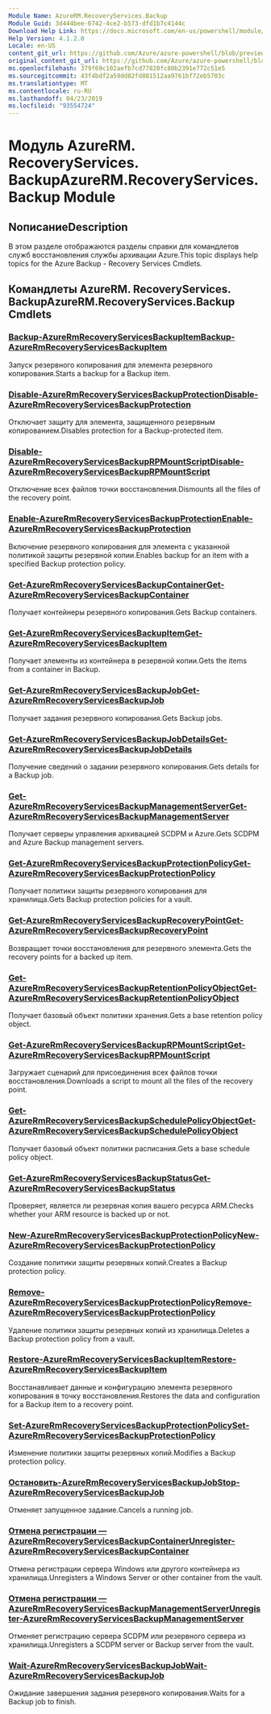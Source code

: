 ```yaml
---
Module Name: AzureRM.RecoveryServices.Backup
Module Guid: 3d444bee-6742-4ce2-b573-dfd1b7c4144c
Download Help Link: https://docs.microsoft.com/en-us/powershell/module/azurerm.recoveryservices.backup
Help Version: 4.1.2.0
Locale: en-US
content_git_url: https://github.com/Azure/azure-powershell/blob/preview/src/ResourceManager/RecoveryServices/Commands.RecoveryServices.Backup/help/AzureRM.RecoveryServices.Backup.md
original_content_git_url: https://github.com/Azure/azure-powershell/blob/preview/src/ResourceManager/RecoveryServices/Commands.RecoveryServices.Backup/help/AzureRM.RecoveryServices.Backup.md
ms.openlocfilehash: 379f69c102aefb7cd77820fc80b2391e772c51e5
ms.sourcegitcommit: 43f4bdf2a59dd82fd881512aa9761bf72eb5703c
ms.translationtype: MT
ms.contentlocale: ru-RU
ms.lasthandoff: 04/23/2019
ms.locfileid: "93554724"
---
```

# <span data-ttu-id="ee7f3-101">Модуль AzureRM. RecoveryServices. Backup</span><span class="sxs-lookup"><span data-stu-id="ee7f3-101">AzureRM.RecoveryServices.Backup Module</span></span>
## <span data-ttu-id="ee7f3-102">Nописание</span><span class="sxs-lookup"><span data-stu-id="ee7f3-102">Description</span></span>
<span data-ttu-id="ee7f3-103">В этом разделе отображаются разделы справки для командлетов служб восстановления службы архивации Azure.</span><span class="sxs-lookup"><span data-stu-id="ee7f3-103">This topic displays help topics for the Azure Backup - Recovery Services Cmdlets.</span></span>

## <span data-ttu-id="ee7f3-104">Командлеты AzureRM. RecoveryServices. Backup</span><span class="sxs-lookup"><span data-stu-id="ee7f3-104">AzureRM.RecoveryServices.Backup Cmdlets</span></span>
### [<span data-ttu-id="ee7f3-105">Backup-AzureRmRecoveryServicesBackupItem</span><span class="sxs-lookup"><span data-stu-id="ee7f3-105">Backup-AzureRmRecoveryServicesBackupItem</span></span>](Backup-AzureRmRecoveryServicesBackupItem.md)
<span data-ttu-id="ee7f3-106">Запуск резервного копирования для элемента резервного копирования.</span><span class="sxs-lookup"><span data-stu-id="ee7f3-106">Starts a backup for a Backup item.</span></span>

### [<span data-ttu-id="ee7f3-107">Disable-AzureRmRecoveryServicesBackupProtection</span><span class="sxs-lookup"><span data-stu-id="ee7f3-107">Disable-AzureRmRecoveryServicesBackupProtection</span></span>](Disable-AzureRmRecoveryServicesBackupProtection.md)
<span data-ttu-id="ee7f3-108">Отключает защиту для элемента, защищенного резервным копированием.</span><span class="sxs-lookup"><span data-stu-id="ee7f3-108">Disables protection for a Backup-protected item.</span></span>

### [<span data-ttu-id="ee7f3-109">Disable-AzureRmRecoveryServicesBackupRPMountScript</span><span class="sxs-lookup"><span data-stu-id="ee7f3-109">Disable-AzureRmRecoveryServicesBackupRPMountScript</span></span>](Disable-AzureRmRecoveryServicesBackupRPMountScript.md)
<span data-ttu-id="ee7f3-110">Отключение всех файлов точки восстановления.</span><span class="sxs-lookup"><span data-stu-id="ee7f3-110">Dismounts all the files of the recovery point.</span></span>

### [<span data-ttu-id="ee7f3-111">Enable-AzureRmRecoveryServicesBackupProtection</span><span class="sxs-lookup"><span data-stu-id="ee7f3-111">Enable-AzureRmRecoveryServicesBackupProtection</span></span>](Enable-AzureRmRecoveryServicesBackupProtection.md)
<span data-ttu-id="ee7f3-112">Включение резервного копирования для элемента с указанной политикой защиты резервной копии.</span><span class="sxs-lookup"><span data-stu-id="ee7f3-112">Enables backup for an item with a specified Backup protection policy.</span></span>

### [<span data-ttu-id="ee7f3-113">Get-AzureRmRecoveryServicesBackupContainer</span><span class="sxs-lookup"><span data-stu-id="ee7f3-113">Get-AzureRmRecoveryServicesBackupContainer</span></span>](Get-AzureRmRecoveryServicesBackupContainer.md)
<span data-ttu-id="ee7f3-114">Получает контейнеры резервного копирования.</span><span class="sxs-lookup"><span data-stu-id="ee7f3-114">Gets Backup containers.</span></span>

### [<span data-ttu-id="ee7f3-115">Get-AzureRmRecoveryServicesBackupItem</span><span class="sxs-lookup"><span data-stu-id="ee7f3-115">Get-AzureRmRecoveryServicesBackupItem</span></span>](Get-AzureRmRecoveryServicesBackupItem.md)
<span data-ttu-id="ee7f3-116">Получает элементы из контейнера в резервной копии.</span><span class="sxs-lookup"><span data-stu-id="ee7f3-116">Gets the items from a container in Backup.</span></span>

### [<span data-ttu-id="ee7f3-117">Get-AzureRmRecoveryServicesBackupJob</span><span class="sxs-lookup"><span data-stu-id="ee7f3-117">Get-AzureRmRecoveryServicesBackupJob</span></span>](Get-AzureRmRecoveryServicesBackupJob.md)
<span data-ttu-id="ee7f3-118">Получает задания резервного копирования.</span><span class="sxs-lookup"><span data-stu-id="ee7f3-118">Gets Backup jobs.</span></span>

### [<span data-ttu-id="ee7f3-119">Get-AzureRmRecoveryServicesBackupJobDetails</span><span class="sxs-lookup"><span data-stu-id="ee7f3-119">Get-AzureRmRecoveryServicesBackupJobDetails</span></span>](Get-AzureRmRecoveryServicesBackupJobDetails.md)
<span data-ttu-id="ee7f3-120">Получение сведений о задании резервного копирования.</span><span class="sxs-lookup"><span data-stu-id="ee7f3-120">Gets details for a Backup job.</span></span>

### [<span data-ttu-id="ee7f3-121">Get-AzureRmRecoveryServicesBackupManagementServer</span><span class="sxs-lookup"><span data-stu-id="ee7f3-121">Get-AzureRmRecoveryServicesBackupManagementServer</span></span>](Get-AzureRmRecoveryServicesBackupManagementServer.md)
<span data-ttu-id="ee7f3-122">Получает серверы управления архивацией SCDPM и Azure.</span><span class="sxs-lookup"><span data-stu-id="ee7f3-122">Gets SCDPM and Azure Backup management servers.</span></span>

### [<span data-ttu-id="ee7f3-123">Get-AzureRmRecoveryServicesBackupProtectionPolicy</span><span class="sxs-lookup"><span data-stu-id="ee7f3-123">Get-AzureRmRecoveryServicesBackupProtectionPolicy</span></span>](Get-AzureRmRecoveryServicesBackupProtectionPolicy.md)
<span data-ttu-id="ee7f3-124">Получает политики защиты резервного копирования для хранилища.</span><span class="sxs-lookup"><span data-stu-id="ee7f3-124">Gets Backup protection policies for a vault.</span></span>

### [<span data-ttu-id="ee7f3-125">Get-AzureRmRecoveryServicesBackupRecoveryPoint</span><span class="sxs-lookup"><span data-stu-id="ee7f3-125">Get-AzureRmRecoveryServicesBackupRecoveryPoint</span></span>](Get-AzureRmRecoveryServicesBackupRecoveryPoint.md)
<span data-ttu-id="ee7f3-126">Возвращает точки восстановления для резервного элемента.</span><span class="sxs-lookup"><span data-stu-id="ee7f3-126">Gets the recovery points for a backed up item.</span></span>

### [<span data-ttu-id="ee7f3-127">Get-AzureRmRecoveryServicesBackupRetentionPolicyObject</span><span class="sxs-lookup"><span data-stu-id="ee7f3-127">Get-AzureRmRecoveryServicesBackupRetentionPolicyObject</span></span>](Get-AzureRmRecoveryServicesBackupRetentionPolicyObject.md)
<span data-ttu-id="ee7f3-128">Получает базовый объект политики хранения.</span><span class="sxs-lookup"><span data-stu-id="ee7f3-128">Gets a base retention policy object.</span></span>

### [<span data-ttu-id="ee7f3-129">Get-AzureRmRecoveryServicesBackupRPMountScript</span><span class="sxs-lookup"><span data-stu-id="ee7f3-129">Get-AzureRmRecoveryServicesBackupRPMountScript</span></span>](Get-AzureRmRecoveryServicesBackupRPMountScript.md)
<span data-ttu-id="ee7f3-130">Загружает сценарий для присоединения всех файлов точки восстановления.</span><span class="sxs-lookup"><span data-stu-id="ee7f3-130">Downloads a script to mount all the files of the recovery point.</span></span>

### [<span data-ttu-id="ee7f3-131">Get-AzureRmRecoveryServicesBackupSchedulePolicyObject</span><span class="sxs-lookup"><span data-stu-id="ee7f3-131">Get-AzureRmRecoveryServicesBackupSchedulePolicyObject</span></span>](Get-AzureRmRecoveryServicesBackupSchedulePolicyObject.md)
<span data-ttu-id="ee7f3-132">Получает базовый объект политики расписания.</span><span class="sxs-lookup"><span data-stu-id="ee7f3-132">Gets a base schedule policy object.</span></span>

### [<span data-ttu-id="ee7f3-133">Get-AzureRmRecoveryServicesBackupStatus</span><span class="sxs-lookup"><span data-stu-id="ee7f3-133">Get-AzureRmRecoveryServicesBackupStatus</span></span>](Get-AzureRmRecoveryServicesBackupStatus.md)
<span data-ttu-id="ee7f3-134">Проверяет, является ли резервная копия вашего ресурса ARM.</span><span class="sxs-lookup"><span data-stu-id="ee7f3-134">Checks whether your ARM resource is backed up or not.</span></span>

### [<span data-ttu-id="ee7f3-135">New-AzureRmRecoveryServicesBackupProtectionPolicy</span><span class="sxs-lookup"><span data-stu-id="ee7f3-135">New-AzureRmRecoveryServicesBackupProtectionPolicy</span></span>](New-AzureRmRecoveryServicesBackupProtectionPolicy.md)
<span data-ttu-id="ee7f3-136">Создание политики защиты резервных копий.</span><span class="sxs-lookup"><span data-stu-id="ee7f3-136">Creates a Backup protection policy.</span></span>

### [<span data-ttu-id="ee7f3-137">Remove-AzureRmRecoveryServicesBackupProtectionPolicy</span><span class="sxs-lookup"><span data-stu-id="ee7f3-137">Remove-AzureRmRecoveryServicesBackupProtectionPolicy</span></span>](Remove-AzureRmRecoveryServicesBackupProtectionPolicy.md)
<span data-ttu-id="ee7f3-138">Удаление политики защиты резервных копий из хранилища.</span><span class="sxs-lookup"><span data-stu-id="ee7f3-138">Deletes a Backup protection policy from a vault.</span></span>

### [<span data-ttu-id="ee7f3-139">Restore-AzureRmRecoveryServicesBackupItem</span><span class="sxs-lookup"><span data-stu-id="ee7f3-139">Restore-AzureRmRecoveryServicesBackupItem</span></span>](Restore-AzureRmRecoveryServicesBackupItem.md)
<span data-ttu-id="ee7f3-140">Восстанавливает данные и конфигурацию элемента резервного копирования в точку восстановления.</span><span class="sxs-lookup"><span data-stu-id="ee7f3-140">Restores the data and configuration for a Backup item to a recovery point.</span></span>

### [<span data-ttu-id="ee7f3-141">Set-AzureRmRecoveryServicesBackupProtectionPolicy</span><span class="sxs-lookup"><span data-stu-id="ee7f3-141">Set-AzureRmRecoveryServicesBackupProtectionPolicy</span></span>](Set-AzureRmRecoveryServicesBackupProtectionPolicy.md)
<span data-ttu-id="ee7f3-142">Изменение политики защиты резервных копий.</span><span class="sxs-lookup"><span data-stu-id="ee7f3-142">Modifies a Backup protection policy.</span></span>

### [<span data-ttu-id="ee7f3-143">Остановить-AzureRmRecoveryServicesBackupJob</span><span class="sxs-lookup"><span data-stu-id="ee7f3-143">Stop-AzureRmRecoveryServicesBackupJob</span></span>](Stop-AzureRmRecoveryServicesBackupJob.md)
<span data-ttu-id="ee7f3-144">Отменяет запущенное задание.</span><span class="sxs-lookup"><span data-stu-id="ee7f3-144">Cancels a running job.</span></span>

### [<span data-ttu-id="ee7f3-145">Отмена регистрации — AzureRmRecoveryServicesBackupContainer</span><span class="sxs-lookup"><span data-stu-id="ee7f3-145">Unregister-AzureRmRecoveryServicesBackupContainer</span></span>](Unregister-AzureRmRecoveryServicesBackupContainer.md)
<span data-ttu-id="ee7f3-146">Отмена регистрации сервера Windows или другого контейнера из хранилища.</span><span class="sxs-lookup"><span data-stu-id="ee7f3-146">Unregisters a Windows Server or other container from the vault.</span></span>

### [<span data-ttu-id="ee7f3-147">Отмена регистрации — AzureRmRecoveryServicesBackupManagementServer</span><span class="sxs-lookup"><span data-stu-id="ee7f3-147">Unregister-AzureRmRecoveryServicesBackupManagementServer</span></span>](Unregister-AzureRmRecoveryServicesBackupManagementServer.md)
<span data-ttu-id="ee7f3-148">Отменяет регистрацию сервера SCDPM или резервного сервера из хранилища.</span><span class="sxs-lookup"><span data-stu-id="ee7f3-148">Unregisters a SCDPM server or Backup server from the vault.</span></span>

### [<span data-ttu-id="ee7f3-149">Wait-AzureRmRecoveryServicesBackupJob</span><span class="sxs-lookup"><span data-stu-id="ee7f3-149">Wait-AzureRmRecoveryServicesBackupJob</span></span>](Wait-AzureRmRecoveryServicesBackupJob.md)
<span data-ttu-id="ee7f3-150">Ожидание завершения задания резервного копирования.</span><span class="sxs-lookup"><span data-stu-id="ee7f3-150">Waits for a Backup job to finish.</span></span>

